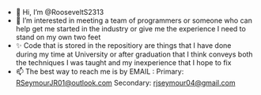 - 👋 Hi, I’m @RooseveltS2313
- 👀 I’m interested in meeting a team of programmers or someone who can help get me started in the industry
      or give me the experience I need to stand on my own two feet 
- ✨ Code that is stored in the repositiory are things that I have done during my time at University or after graduation
      that I think conveys both the techniques I was taught and my inexperience that I hope to fix
- 📫 The best way to reach me is by 
      EMAIL : 
      Primary: RSeymourJR01@outlook.com
      Secondary: rjseymour04@gmail.com
      
      

<!---
RooseveltS2313/RooseveltS2313 is a ✨ special ✨ repository because its `README.md` (this file) appears on your GitHub profile.
You can click the Preview link to take a look at your changes.
--->
